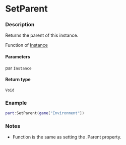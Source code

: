 # SetParent

### Description

Returns the parent of this instance.

Function of [Instance](/classes/Instance/)

#### Parameters

par `Instance`

#### Return type

`Void`

### Example

```lua
part:SetParent(game["Environment"])
```

### Notes

- Function is the same as setting the .Parent property.
